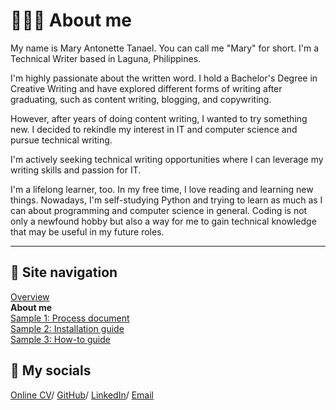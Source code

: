 # 👩🏻‍💻 About me

My name is Mary Antonette Tanael. You can call me "Mary" for short. I'm a Technical Writer based in Laguna, Philippines. 

I'm highly passionate about the written word. I hold a Bachelor's Degree in Creative Writing and have explored different forms of writing after graduating, such as content writing, blogging, and copywriting. 

However, after years of doing content writing, I wanted to try something new. I decided to rekindle my interest in IT and computer science and pursue technical writing.

I'm actively seeking technical writing opportunities where I can leverage my writing skills and passion for IT.

I'm a lifelong learner, too. In my free time, I love reading and learning new things. Nowadays, I'm self-studying Python and trying to learn as much as I can about programming and computer science in general. Coding is not only a newfound hobby but also a way for me to gain technical knowledge that may be useful in my future roles.

---

## 📍 Site navigation

[Overview](README.md)  
**About me**   
[Sample 1: Process document](sample-1-overview.md)  
[Sample 2: Installation guide](sample-2-overview.md)  
[Sample 3: How-to guide](sample-3-overview.md)  

## 💌 My socials

[Online CV](https://marytanaelwriter.com/)/ [GitHub](https://github.com/marytanaelwriter)/ [LinkedIn](https://www.linkedin.com/in/marytanaelwriter/)/  [Email](mailto:marytanaelwriter@gmail.com)
